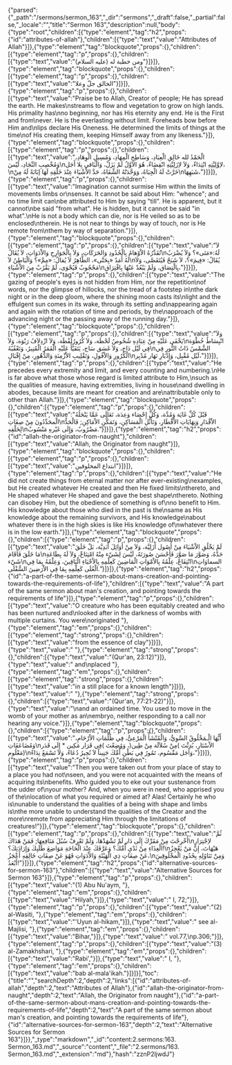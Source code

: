 {"parsed":{"_path":"/sermons/sermon_163","_dir":"sermons","_draft":false,"_partial":false,"_locale":"","title":"Sermon 163","description":null,"body":{"type":"root","children":[{"type":"element","tag":"h2","props":{"id":"attributes-of-allah"},"children":[{"type":"text","value":"Attributes of Allah"}]},{"type":"element","tag":"blockquote","props":{},"children":[{"type":"element","tag":"p","props":{},"children":[{"type":"text","value":"ومن خطبة له (عليه السلام)"}]}]},{"type":"element","tag":"blockquote","props":{},"children":[{"type":"element","tag":"p","props":{},"children":[{"type":"text","value":"الخالق جلّ وعلا"}]}]},{"type":"element","tag":"p","props":{},"children":[{"type":"text","value":"Praise be to Allah, Creator of people; He has spread the earth. He makes\nstreams to flow and vegetation to grow on high lands. His primality has\nno beginning, nor has His eternity any end. He is the First and from\never. He is the everlasting without limit. Foreheads bow before Him and\nlips declare His Oneness. He determined the limits of things at the time\nof His creating them, keeping Himself away from any likeness."}]},{"type":"element","tag":"blockquote","props":{},"children":[{"type":"element","tag":"p","props":{},"children":[{"type":"text","value":"الْحَمْدُ لله خَالِقِ الْعِبَادِ، وَسَاطِحِ الْمِهَادِ، وَمُسِيلِ الْوِهَادِ، وَمُخْصِبِ النِّجَادِ، لَيْسَ\nلاِوَّلِيَّتِهِ ابْتِدَاءٌ، وَلاَ لاِزَلِيَّتِهِ انْقِضَاءٌ، هُوَ الاَوَّلُ لَمْ يَزَلْ، وَالْبَاقي بِلا أَجَل،\nخَرَّتْ لَهُ الْجِبَاهُ، وَوَحَّدَتْهُ الشِّفَاهُ، حَدَّ الاْشْيَاءَ عِنْدَ خَلْقِهِ لَهَا إبَانَةً لَهُ مِنْ\nشَبَهِهَا،"}]}]},{"type":"element","tag":"p","props":{},"children":[{"type":"text","value":"Imagination cannot surmise Him within the limits of movements limbs or\nsenses. It cannot be said about Him: \"whence\"; and no time limit can\nbe attributed to Him by saying \"till\". He is apparent, but it cannot\nbe said \"from what\". He is hidden, but it cannot be said \"in what\".\nHe is not a body which can die, nor is He veiled so as to be enclosed\ntherein. He is not near to things by way of touch, nor is He remote from\nthem by way of separation."}]},{"type":"element","tag":"blockquote","props":{},"children":[{"type":"element","tag":"p","props":{},"children":[{"type":"text","value":"لاَ تُقَدِّرُهُ الاْوْهامُ بِالْحُدُودِ وَالحَرَكَاتِ، وَلاَ بِالْجَوَارِحِ وَالاْدَوَاتِ، لاَ يُقَالُ\nلَهُ:«مَتَى»؟ وَلاَ يُضْرَبُ لَهُ أَمَدٌ «بِحَتَّى»، الظَّاهِرُ لاَ يُقالُ: «مِمَّ»؟ وَالْبَاطِنُ لاَ\nيُقَالُ: «فِيمَ»؟، لاَ شَبَحٌ فَيُتَقَصَّى، وَلاَ مَحْجُوبٌ فَيُحْوَى، لَمْ يَقْرُبْ مِنَ الاْشْيَاءِ\nبِالْتِصَاق، وَلَمْ يَبْعُدْ عَنْهَا بِافْتِرَاق،"}]}]},{"type":"element","tag":"p","props":{},"children":[{"type":"text","value":"The gazing of people's eyes is not hidden from Him, nor the repetition\nof words, nor the glimpse of hillocks, nor the tread of a footstep in\nthe dark night or in the deep gloom, where the shining moon casts its\nlight and the effulgent sun comes in its wake, through its setting and\nappearing again and again with the rotation of time and periods, by the\napproach of the advancing night or the passing away of the running day."}]},{"type":"element","tag":"blockquote","props":{},"children":[{"type":"element","tag":"p","props":{},"children":[{"type":"text","value":"وَلاَ يَخْفَى عَلَيْهِ مِنْ عِبَادِهِ شُخُوصُ لَحْظَة، وَلاَ كُرُورُلَفْظَة، وَلاَ ازْدِلاَفُ رَبْوَة، وَلاَ\nانْبِسَاطُ خُطْوَة فِي لَيْل دَاج، وَلاَ غَسَق سَاج، يَتَفَيَّأُ عَلَيْهِ الْقَمَرُ الْمُنِيرُ، وَتَعْقُبُهُ\nالشَّمْسُ ذَاتُ النُّورِ فِي الْكُرُورِ وَالاْفُولِ، وَتَقْلِيبِ الاْزْمِنَةِ وَالدُّهُورِ، مِنْ إِقْبَالِ\nلَيْل مُقْبِل، وَإِدْبَارِ نَهَار مُدْبِر،"}]}]},{"type":"element","tag":"p","props":{},"children":[{"type":"text","value":"He precedes every extremity and limit, and every counting and numbering.\nHe is far above what those whose regard is limited attribute to Him,\nsuch as the qualities of measure, having extremities, living in house\nand dwelling in abodes, because limits are meant for creation and are\nattributable only to other than Allah."}]},{"type":"element","tag":"blockquote","props":{},"children":[{"type":"element","tag":"p","props":{},"children":[{"type":"text","value":"قَبْلَ كُلِّ غَايَة وَمُدَّة، وَكُلِّ إِحْصَاء وَعِدَة، تَعَالَى عَمَّا يَنْحَلُهُ الْمحَدِّدُونَ مِنْ صِفَاتِ\nالاْقْدَارِ وَنِهَايَاتِ الاْقْطَارِ، وَتَأَثُّلِ الْمَسَاكِنِ، وَتَمَكُّنِ الاْمَاكِنِ; فَالْحَدُّ لِخَلْقِهِ\nمَضْرُوبٌ، وَإِلَى غَيْرهِ مَنْسُوبٌ."}]}]},{"type":"element","tag":"h2","props":{"id":"allah-the-originator-from-naught"},"children":[{"type":"text","value":"Allah, the Originator from naught"}]},{"type":"element","tag":"blockquote","props":{},"children":[{"type":"element","tag":"p","props":{},"children":[{"type":"text","value":"ابتداع المخلوقين"}]}]},{"type":"element","tag":"p","props":{},"children":[{"type":"text","value":"He did not create things from eternal matter nor after ever-existing\nexamples, but He created whatever He created and then He fixed limits\nthereto, and He shaped whatever He shaped and gave the best shape\nthereto. Nothing can disobey Him, but the obedience of something is of\nno benefit to Him. His knowledge about those who died in the past is the\nsame as His knowledge about the remaining survivors, and His knowledge\nabout whatever there is in the high skies is like His knowledge of\nwhatever there is in the low earth."}]},{"type":"element","tag":"blockquote","props":{},"children":[{"type":"element","tag":"p","props":{},"children":[{"type":"text","value":"لَمْ يَخْلُقِ الاْشْيَاءَ مِنْ أُصُول أَزَلِيَّة، وَلاَ مِنْ أَوَائِلَ أَبَدِيَّة، بَلْ خَلَقَ مَا خَلَقَ فَأَقَامَ\nحَدَّهُ، وَصَوَّرَ مَا صَوَّرَ فَأَحْسَنَ صُورَتَهُ، لَيْسَ لِشَيْء مِنْهُ امْتِنَاعٌ، وَلاَ لَهُ بِطَاعَةِ شَيْء\nانْتِفَاعٌ، عِلْمُهُ بِالاْمْوَاتِ الْمَاضِينَ كَعِلْمِهِ بِالاْحْيَاءِ الْبَاقِينَ، وَعِلْمُهُ بِمَا فِي\nالسماوَاتِ الْعُلَى كَعِلْمِهِ بِمَا فِي الاْرَضِينَ السُّفْلَى."}]}]},{"type":"element","tag":"h2","props":{"id":"a-part-of-the-same-sermon-about-mans-creation-and-pointing-towards-the-requirements-of-life"},"children":[{"type":"text","value":"A part of the same sermon about man's creation, and pointing towards the requirements of life"}]},{"type":"element","tag":"p","props":{},"children":[{"type":"text","value":"O creature who has been equitably created and who has been nurtured and\nlooked after in the darkness of wombs with multiple curtains. You were\noriginated "},{"type":"element","tag":"em","props":{},"children":[{"type":"element","tag":"strong","props":{},"children":[{"type":"text","value":"from the essence of clay"}]}]},{"type":"text","value":" "},{"type":"element","tag":"strong","props":{},"children":[{"type":"text","value":"(Qur'an, 23:12)"}]},{"type":"text","value":" and\nplaced "},{"type":"element","tag":"em","props":{},"children":[{"type":"element","tag":"strong","props":{},"children":[{"type":"text","value":"in a still place for a known length"}]}]},{"type":"text","value":" "},{"type":"element","tag":"strong","props":{},"children":[{"type":"text","value":"(Qur'an, 77:21-22)"}]},{"type":"text","value":"\nand an ordained time. You used to move in the womb of your mother as an\nembryo, neither responding to a call nor hearing any voice."}]},{"type":"element","tag":"blockquote","props":{},"children":[{"type":"element","tag":"p","props":{},"children":[{"type":"text","value":"أَيُّهَا الْـمَخْلُوقُ السَّوِيُّ، وَالْمُنْشَأُ الْمَرْعِىُّ، فِي ظُلُمَاتِ الاْرْحَامِ، وَمُضَاعَفَاتِ\nالاْسْتَارِ، بُدِئْتَ )مِنْ سُلاَلَة مِنْ طِين(، وَوُضِعْتَ )فِي قَرَار مَكِين * إِلَى قَدَر مَعْلُوم)\nوَأَجَل مَقْسُوم، تَمُورُ فِي بَطْنِ أُمِّكَ جَنِيناً لاَ تُحِيرُ دُعَاءً، وَلاَ تَسْمَعُ نِدَاءً،"}]}]},{"type":"element","tag":"p","props":{},"children":[{"type":"text","value":"Then you were taken out from your place of stay to a place you had not\nseen, and you were not acquainted with the means of acquiring its\nbenefits. Who guided you to eke out your sustenance from the udder of\nyour mother? And, when you were in need, who apprised you of the\nlocation of what you required or aimed at? Alas! Certainly he who is\nunable to understand the qualities of a being with shape and limbs is\nthe more unable to understand the qualities of the Creator and the more\nremote from appreciating Him through the limitations of creatures!"}]},{"type":"element","tag":"blockquote","props":{},"children":[{"type":"element","tag":"p","props":{},"children":[{"type":"text","value":"ثُمَّ أُخْرِجْتَ مِنْ مَقَرِّكَ إِلَى دَار لَمْ تَشْهَدْهَا، وَلَمْ تَعْرِفْ سُبُلَ مَنَافِعِهَا; فَمَنْ هَدَاكَ\nلاِجْتِرَارِ الْغِذَاءِ مِنْ ثَدْيِ أُمِّكَ؟ وَعَرَّفَكَ عِنْدَ الْحَاجَةِ مَوَاضِعَ طَلَبِكَ وَإِرَادَتِكَ؟!\nهَيْهَاتَ، إِنَّ مَنْ يَعْجِزُ عَنْ صِفَاتِ ذِي الْهَيْئَةِ وَالاْدَوَاتِ فَهُوَ عَنْ صِفَاتِ خَالِقِهِ أَعْجَزُ،\nوَمِنْ تَنَاوُلِهِ بِحُدُودِ الْمخْلُوقِينَ أَبْعَدُ!"}]}]},{"type":"element","tag":"h2","props":{"id":"alternative-sources-for-sermon-163"},"children":[{"type":"text","value":"Alternative Sources for Sermon 163"}]},{"type":"element","tag":"p","props":{},"children":[{"type":"text","value":"(1) Abu Nu'aym, "},{"type":"element","tag":"em","props":{},"children":[{"type":"text","value":"Hilyah,"}]},{"type":"text","value":" I, 72;"}]},{"type":"element","tag":"p","props":{},"children":[{"type":"text","value":"(2) al-Wasiti, "},{"type":"element","tag":"em","props":{},"children":[{"type":"text","value":"'Uyun al-hikam,"}]},{"type":"text","value":" see al-Majlisi, "},{"type":"element","tag":"em","props":{},"children":[{"type":"text","value":"Bihar,"}]},{"type":"text","value":" vol.77,\np.306;"}]},{"type":"element","tag":"p","props":{},"children":[{"type":"text","value":"(3) al-Zamakhshari, "},{"type":"element","tag":"em","props":{},"children":[{"type":"text","value":"Rabi',"}]},{"type":"text","value":" I, "},{"type":"element","tag":"em","props":{},"children":[{"type":"text","value":"bab al-mala'ikah."}]}]}],"toc":{"title":"","searchDepth":2,"depth":2,"links":[{"id":"attributes-of-allah","depth":2,"text":"Attributes of Allah"},{"id":"allah-the-originator-from-naught","depth":2,"text":"Allah, the Originator from naught"},{"id":"a-part-of-the-same-sermon-about-mans-creation-and-pointing-towards-the-requirements-of-life","depth":2,"text":"A part of the same sermon about man's creation, and pointing towards the requirements of life"},{"id":"alternative-sources-for-sermon-163","depth":2,"text":"Alternative Sources for Sermon 163"}]}},"_type":"markdown","_id":"content:2.sermons:163. Sermon_163.md","_source":"content","_file":"2.sermons/163. Sermon_163.md","_extension":"md"},"hash":"zznP2ljwdJ"}